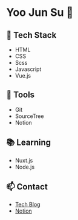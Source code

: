 <link rel="stylesheet" href="https://cdnjs.cloudflare.com/ajax/libs/font-awesome/5.15.3/css/all.min.css">

# Yoo Jun Su 👋

## 🌱 Tech Stack
- <i class="fa-brands fa-html5"></i> HTML
- <i class="fa-brands fa-css3-alt"></i> CSS
- <i class="fa-brands fa-sass"></i> Scss
- <i class="fa-brands fa-square-js"></i> Javascript
- <i class="fa-brands fa-vuejs"></i> Vue.js


## 💼 Tools
- <i class="fa-brands fa-git-alt"></i> Git
- <i class="fa-brands fa-sourcetree"></i> SourceTree
- <i class="fa-solid fa-note-sticky"></i> Notion

## 📚 Learning
- Nuxt.js
- Node.js

## 📫 Contact
- [Tech Blog](https://joroki.tistory.com/)<i class="fa-solid fa-t"></i>
- [Notion](https://yoojunsu.notion.site/fcb8932608004e1ab6da9046a1856615)<i class="fa-solid fa-book"></i>
